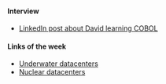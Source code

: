 #### Interview

- [LinkedIn post about David learning COBOL](https://www.linkedin.com/posts/dbealejr_ever-taught-yourself-cobol-to-earn-9-an-activity-7232399071150227457--QyK)

#### Links of the week

- [Underwater datacenters](https://arstechnica.com/tech-policy/2024/09/proposed-underwater-data-center-surprises-regulators-who-hadnt-heard-about-it/)
- [Nuclear datacenters](https://www.cnbc.com/2024/09/10/oracle-is-designing-a-data-center-that-would-be-powered-by-three-small-nuclear-reactors.html)